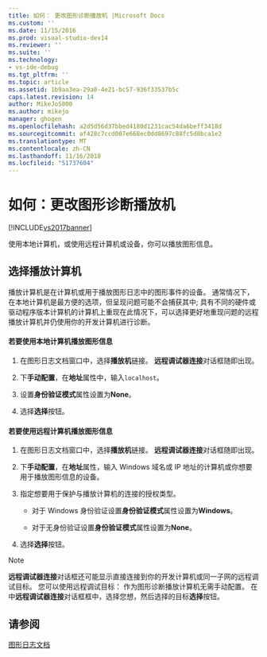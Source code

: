 ```yaml
---
title: 如何： 更改图形诊断播放机 |Microsoft Docs
ms.custom: ''
ms.date: 11/15/2016
ms.prod: visual-studio-dev14
ms.reviewer: ''
ms.suite: ''
ms.technology:
- vs-ide-debug
ms.tgt_pltfrm: ''
ms.topic: article
ms.assetid: 1b9aa3ea-29a0-4e21-bc57-936f33537b5c
caps.latest.revision: 14
author: MikeJo5000
ms.author: mikejo
manager: ghogen
ms.openlocfilehash: a2d5d56d37bbed4180d1231cac54da6beff3418d
ms.sourcegitcommit: af428c7ccd007e668ec0dd8697c88fc5d8bca1e2
ms.translationtype: MT
ms.contentlocale: zh-CN
ms.lasthandoff: 11/16/2018
ms.locfileid: "51737604"
---
```

# <a name="how-to-change-the-graphics-diagnostics-playback-machine"></a>如何：更改图形诊断播放机
[!INCLUDE[vs2017banner](../includes/vs2017banner.md)]

使用本地计算机，或使用远程计算机或设备，你可以播放图形信息。  
  
## <a name="choosing-a-playback-machine"></a>选择播放计算机  
 播放计算机是在计算机或用于播放图形日志中的图形事件的设备。 通常情况下，在本地计算机是最方便的选项，但呈现问题可能不会捕获其中; 具有不同的硬件或驱动程序版本计算机的计算机上重现在此情况下，可以选择更好地重现问题的远程播放计算机并仍使用你的开发计算机进行诊断。  
  
#### <a name="to-use-the-local-machine-to-play-back-graphics-information"></a>若要使用本地计算机播放图形信息  
  
1.  在图形日志文档窗口中，选择**播放机**链接。 **远程调试器连接**对话框随即出现。  
  
2.  下**手动配置**，在**地址**属性中，输入`localhost`。  
  
3.  设置**身份验证模式**属性设置为**None**。  
  
4.  选择**选择**按钮。  
  
#### <a name="to-use-a-remote-machine-to-play-back-graphics-information"></a>若要使用远程计算机播放图形信息  
  
1.  在图形日志文档窗口中，选择**播放机**链接。 **远程调试器连接**对话框随即出现。  
  
2.  下**手动配置**，在**地址**属性，输入 Windows 域名或 IP 地址的计算机或你想要用于播放图形信息的设备。  
  
3.  指定想要用于保护与播放计算机的连接的授权类型。  
  
    -   对于 Windows 身份验证设置**身份验证模式**属性设置为**Windows**。  
  
    -   对于无身份验证设置**身份验证模式**属性设置为**None**。  
  
4.  选择**选择**按钮。  
  
> [!NOTE]
>  **远程调试器连接**对话框还可能显示直接连接到你的开发计算机或同一子网的远程调试目标。 您可以使用远程调试目标： 作为图形诊断播放计算机无需手动配置。 在中**远程调试器连接**对话框框中，选择您想，然后选择的目标**选择**按钮。  
  
## <a name="see-also"></a>请参阅  
 [图形日志文档](../debugger/graphics-log-document.md)



